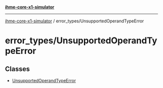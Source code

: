 [**ihme-core-x1-simulator**](../../README.md)

***

[ihme-core-x1-simulator](../../modules.md) / error\_types/UnsupportedOperandTypeError

# error\_types/UnsupportedOperandTypeError

## Classes

- [UnsupportedOperandTypeError](classes/UnsupportedOperandTypeError.md)
